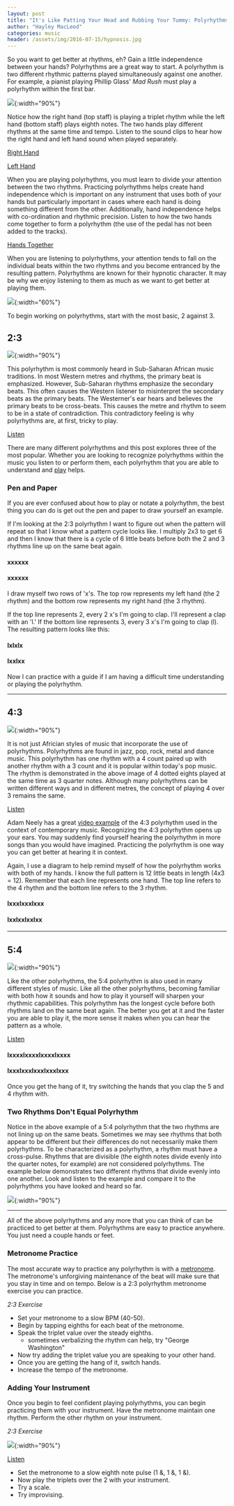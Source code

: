 ```yaml
---
layout: post
title: "It's Like Patting Your Head and Rubbing Your Tummy: Polyrhythms"
author: "Hayley MacLeod"
categories: music
header: /assets/img/2016-07-15/hypnosis.jpg
---
```


So you want to get better at rhythms, eh? Gain a little independence between your hands? Polyrhythms are a great way to start. A polyrhythm is two different rhythmic patterns played simultaneously against one another. For example, a pianist playing Phillip Glass' *Mad Rush* must play a polyrhythm within the first bar.  

![](/assets/img/2016-07-15/glasspolyrhythm.png){:width="90%"}

Notice how the right hand (top staff) is playing a triplet rhythm while the left hand (bottom staff) plays eighth notes. The two hands play different rhythms at the same time and tempo. Listen to the sound clips to hear how the right hand and left hand sound when played separately.

[Right Hand](https://soundcloud.com/user-227617206/mad-rush-right-hand)

[Left Hand](https://soundcloud.com/user-227617206/mad-rush-left-hand)

When you are playing polyrhythms, you must learn to divide your attention between the two rhythms. Practicing polyrhythms helps create hand independence which is important on any instrument that uses both of your hands but particularly important in cases where each hand is doing something different from the other. Additionally, hand independence helps with co-ordination and rhythmic precision. Listen to how the two hands come together to form a polyrhythm (the use of the pedal has not been added to the tracks).

[Hands Together](https://soundcloud.com/user-227617206/mad-rush-hands-together)

When you are listening to polyrhythms, your attention tends to fall on the individual beats within the two rhythms and you become entranced by the resulting pattern. Polyrhythms are known for their hypnotic character. It may be why we enjoy listening to them as much as we want to get better at playing them.

![](/assets/img/2016-07-15/cymbal.jpg){:width="60%"}

To begin working on polyrhythms, start with the most basic, 2 against 3.

## 2:3

![](/assets/img/2016-07-15/2_3staff.png){:width="90%"}

This polyrhythm is most commonly heard in Sub-Saharan African music traditions. In most Western metres and rhythms, the primary beat is emphasized. However, Sub-Saharan rhythms emphasize the secondary beats. This often causes the Western listener to misinterpret the secondary beats as the primary beats. The Westerner's ear hears and believes the primary beats to be cross-beats. This causes the metre and rhythm to seem to be in a state of contradiction. This contradictory feeling is why polyrhythms are, at first, tricky to play.

[Listen](https://soundcloud.com/user-227617206/23a)

There are many different polyrhythms and this post explores three of the most popular. Whether you are looking to recognize polyrhythms within the music you listen to or perform them, each polyrhythm that you are able to understand and [play](http://youtu.be/qimueSJyAhY) helps.

### Pen and Paper

If you are ever confused about how to play or notate a polyrhythm, the best thing you can do is get out the pen and paper to draw yourself an example.

If I'm looking at the 2:3 polyrhythm I want to figure out when the pattern will repeat so that I know what a pattern cycle looks like. I multiply 2x3 to get 6 and then I know that there is a cycle of 6 little beats before both the 2 and 3 rhythms line up on the same beat again.

#### xxxxxx

#### xxxxxx

I draw myself two rows of 'x's. The top row represents my left hand (the 2 rhythm) and the bottom row represents my right hand (the 3 rhythm).


If the top line represents 2, every 2 x's I'm going to clap. I'll represent a clap with an 'l.'
If the bottom line represents 3, every 3 x's I'm going to clap (l). The resulting pattern looks like this:

#### lxlxlx

#### lxxlxx

Now I can practice with a guide if I am having a difficult time understanding or playing the polyrhythm.

_____________________________

## 4:3

![](/assets/img/2016-07-15/4_3staff.png){:width="90%"}

It is not just Africian styles of music that incorporate the use of polyrhythms. Polyrhythms are found in jazz, pop, rock, metal and dance music. This polyrhythm has one rhythm with a 4 count paired up with another rhythm with a 3 count and it is popular within today's pop music. The rhythm is demonstrated in the above image of 4 dotted eights played at the same time as 3 quarter notes. Although many polyrhythms can be written different ways and in different metres, the concept of playing 4 over 3 remains the same.  

[Listen](https://soundcloud.com/user-227617206/43a)

Adam Neely has a great [video example](https://www.youtube.com/watch?v=CtZ74JdxCt0) of the 4:3 polyrhythm used in the context of contemporary music. Recognizing the 4:3 polyrhythm opens up your ears. You may suddenly find yourself hearing the polyrhythm in more songs than you would have imagined. Practicing the polyrhythm is one way you can get better at hearing it in context.

Again, I use a diagram to help remind myself of how the polyrhythm works with both of my hands. I know the full pattern is 12 little beats in length (4x3 = 12). Remember that each line represents one hand. The top line refers to the 4 rhythm and the bottom line refers to the 3 rhythm.

#### lxxxlxxxlxxx

#### lxxlxxlxxlxx

___________________________

## 5:4

![](/assets/img/2016-07-15/5_4staff.png){:width="90%"}

Like the other polyrhythms, the 5:4 polyrhythm is also used in many different styles of music. Like all the other polyrhythms, becoming familiar with both how it sounds and how to play it yourself will sharpen your rhythmic capabilities. This polyrhythm has the longest cycle before both rhythms land on the same beat again. The better you get at it and the faster you are able to play it, the more sense it makes when you can hear the pattern as a whole.

[Listen](https://soundcloud.com/user-227617206/54a)

#### lxxxxlxxxxlxxxxlxxxx

#### lxxxlxxxlxxxlxxxlxxx

Once you get the hang of it, try switching the hands that you clap the 5 and 4 rhythm with.

### Two Rhythms Don't Equal Polyrhythm

Notice in the above example of a 5:4 polyrhythm that the two rhythms are not lining up on the same beats. Sometimes we may see rhythms that both appear to be different but their differences do not necessarily make them polyrhythms. To be characterized as a polyrhythm, a rhythm must have a cross-pulse. Rhythms that are divisible (the eighth notes divide evenly into the quarter notes, for example) are not considered polyrhythms. The example below demonstrates two different rhythms that divide evenly into one another. Look and listen to the example and compare it to the polyrhythms you have looked and heard so far.

![](/assets/img/2016-07-15/nonpoly.png){:width="90%"}

________________________________________________

All of the above polyrhythms and any more that you can think of can be practiced to get better at them. Polyrhythms are easy to practice anywhere. You just need a couple hands or feet.  

### Metronome Practice

The most accurate way to practice any polyrhythm is with a [metronome](https://pitchplay.io). The metronome's unforgiving maintenance of the beat will make sure that you stay in time and on tempo. Below is a 2:3 polyrhythm metronome exercise you can practice.

*2:3 Exercise*

- Set your metronome to a slow BPM (40-50).
- Begin by tapping eighths for each beat of the metronome.
- Speak the triplet value over the steady eighths.
  - sometimes verbalizing the rhythm can help, try "George Washington"
- Now try adding the triplet value you are speaking to your other hand.
- Once you are getting the hang of it, switch hands.
- Increase the tempo of the metronome.

### Adding Your Instrument

Once you begin to feel confident playing polyrhythms, you can begin practicing them with your instrument. Have the metronome maintain one rhythm. Perform the other rhythm on your instrument.

*2:3 Exercise*

![](/assets/img/2016-07-15/instrument.png){:width="90%"}

[Listen](https://soundcloud.com/user-227617206/polyrhythm-with-instrument-example)

- Set the metronome to a slow eighth note pulse (1 &, 1 &, 1 &).
- Now play the triplets over the 2 with your instrument.
- Try a scale.
- Try improvising.
